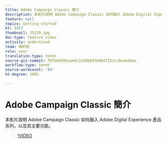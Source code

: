 ```yaml
---
title: Adobe Campaign Classic 簡介
description: 本影片說明 Adobe Campaign Classic 如何融入 Adobe Digital Experience 產品系列，以及其主要功能。
feature: null
topics: Getting started
kt: 5457
thumbnail: 35129.jpg
doc-type: feature video
activity: understand
team: WWFRE
role: user
translation-type: tm+mt
source-git-commit: f8fb68d95ea4dc2c60b997b8047251cc8eaed4ae
workflow-type: tm+mt
source-wordcount: '54'
ht-degree: 100%

---
```



# Adobe Campaign Classic 簡介

本影片說明 Adobe Campaign Classic 如何融入 Adobe Digital Experience 產品系列，以及其主要功能。

>[!VIDEO](https://video.tv.adobe.com/v/35129?quality=12)
